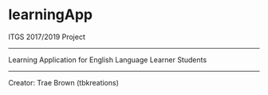# learningApp
ITGS 2017/2019 Project
*****************************************
Learning Application for English Language Learner Students
*****************************************
Creator: Trae Brown (tbkreations)

